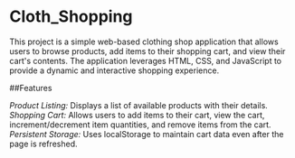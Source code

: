 # Cloth_Shopping
This project is a simple web-based clothing shop application that allows users to browse products, add items to their shopping cart, and view their cart's contents. The application leverages HTML, CSS, and JavaScript to provide a dynamic and interactive shopping experience.

##Features

*Product Listing:* Displays a list of available products with their details.  
*Shopping Cart:* Allows users to add items to their cart, view the cart, increment/decrement item quantities, and remove items from the cart. 
*Persistent Storage:* Uses localStorage to maintain cart data even after the page is refreshed.
